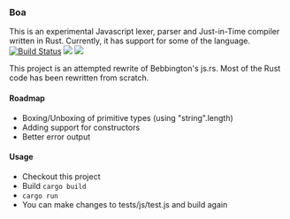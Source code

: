 ### Boa
This is an experimental Javascript lexer, parser and Just-in-Time compiler written in Rust. Currently, it has support for some of the language.   
[![Build Status](https://travis-ci.com/jasonwilliams/boa.svg?branch=master)](https://travis-ci.com/jasonwilliams/boa)
[![](http://meritbadge.herokuapp.com/boa)](https://crates.io/crates/boa)
[![](https://docs.rs/Boa/badge.svg)](https://docs.rs/Boa/)


This project is an attempted rewrite of Bebbington's js.rs. Most of the Rust code has been rewritten from scratch.

#### Roadmap
* Boxing/Unboxing of primitive types (using "string".length)
* Adding support for constructors
* Better error output

#### Usage
* Checkout this project
* Build `cargo build`
* `cargo run`
* You can make changes to tests/js/test.js and build again
